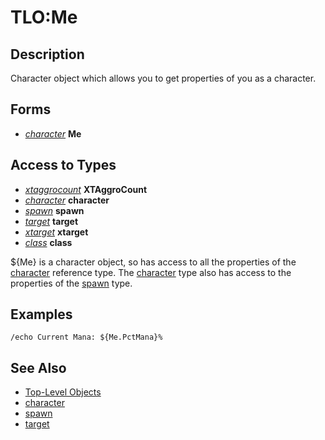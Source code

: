 # TLO:Me

## Description

Character object which allows you to get properties of you as a character.

## Forms

* [_character_](../data-types/datatype-character.md) **Me**

## Access to Types

* [_xtaggrocount_]() **XTAggroCount**
* [_character_](../data-types/datatype-character.md) **character**
* [_spawn_](../data-types/datatype-spawn.md) **spawn**
* [_target_](../data-types/datatype-target.md) **target**
* [_xtarget_](../data-types/datatype-xtarget.md) **xtarget**
* [_class_](../data-types/datatype-xtarget.md) **class**

${Me} is a character object, so has access to all the properties of the [character](../data-types/datatype-character.md) reference type. The [character](../data-types/datatype-character.md) type also has access to the properties of the [spawn](../data-types/datatype-spawn.md) type.

## Examples

`/echo Current Mana: ${Me.PctMana}%`

## See Also

* [Top-Level Objects](./)
* [character](../data-types/datatype-character.md)
* [spawn](../data-types/datatype-spawn.md)
* [target](../data-types/datatype-spawn.md)

